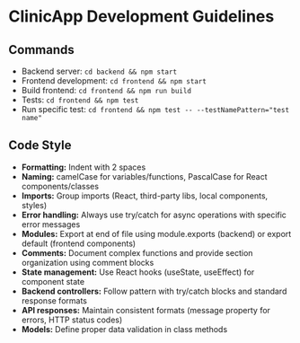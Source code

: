 # ClinicApp Development Guidelines

## Commands
- Backend server: `cd backend && npm start`
- Frontend development: `cd frontend && npm start`
- Build frontend: `cd frontend && npm run build`
- Tests: `cd frontend && npm test`
- Run specific test: `cd frontend && npm test -- --testNamePattern="test name"`

## Code Style
- **Formatting:** Indent with 2 spaces
- **Naming:** camelCase for variables/functions, PascalCase for React components/classes
- **Imports:** Group imports (React, third-party libs, local components, styles)
- **Error handling:** Always use try/catch for async operations with specific error messages
- **Modules:** Export at end of file using module.exports (backend) or export default (frontend components)
- **Comments:** Document complex functions and provide section organization using comment blocks
- **State management:** Use React hooks (useState, useEffect) for component state
- **Backend controllers:** Follow pattern with try/catch blocks and standard response formats
- **API responses:** Maintain consistent formats (message property for errors, HTTP status codes)
- **Models:** Define proper data validation in class methods